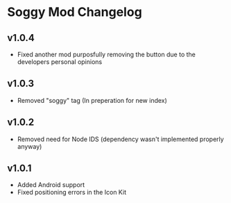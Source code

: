 # Soggy Mod Changelog
## v1.0.4
- Fixed another mod purposfully removing the button due to the developers personal opinions
## v1.0.3
- Removed "soggy" tag (In preperation for new index)
## v1.0.2
- Removed need for Node IDS (dependency wasn't implemented properly anyway)
## v1.0.1
- Added Android support
- Fixed positioning errors in the Icon Kit